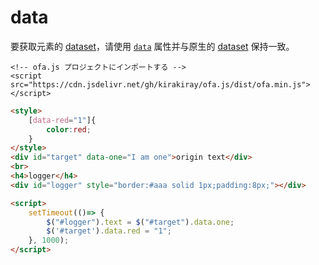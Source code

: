 # data

要获取元素的 [dataset](https://developer.mozilla.org/en-US/docs/Web/API/HTMLElement/dataset)，请使用 [`data`](https://developer.mozilla.org/en-US/docs/Web/API/HTMLElement/style) 属性并与原生的 [dataset](https://developer.mozilla.org/en-US/docs/Web/API/HTMLElement/dataset) 保持一致。

<html-viewer>

```
<!-- ofa.js プロジェクトにインポートする -->
<script src="https://cdn.jsdelivr.net/gh/kirakiray/ofa.js/dist/ofa.min.js"></script>
```

```html
<style>
    [data-red="1"]{
        color:red;
    }
</style>
<div id="target" data-one="I am one">origin text</div>
<br>
<h4>logger</h4>
<div id="logger" style="border:#aaa solid 1px;padding:8px;"></div>

<script>
    setTimeout(()=> {
        $("#logger").text = $("#target").data.one;
        $('#target').data.red = "1";
    }, 1000);
</script>
```

</html-viewer>
